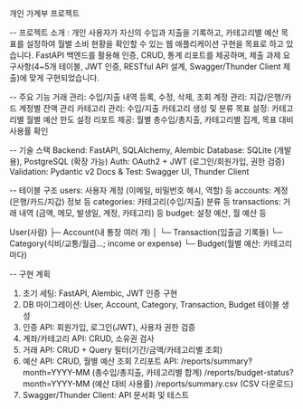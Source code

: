 개인 가계부 프로젝트

-- 프로젝트 소개
: 개인 사용자가 자신의 수입과 지출을 기록하고, 카테고리별 예산 목표를 설정하여 월별 소비 현황을 확인할 수 있는 웹 애플리케이션 구현을 목표로 하고 있습니다.
FastAPI 백엔드를 활용해 인증, CRUD, 통계 리포트를 제공하며, 제출 과제 요구사항(4~5개 테이블, JWT 인증, RESTful API 설계, Swagger/Thunder Client 제출)에 맞게 구현되었습니다.

-- 주요 기능
거래 관리: 수입/지출 내역 등록, 수정, 삭제, 조회
계정 관리: 지갑/은행/카드 계정별 잔액 관리
카테고리 관리: 수입/지출 카테고리 생성 및 분류
목표 설정: 카테고리별 월별 예산 한도 설정
리포트 제공: 월별 총수입/총지출, 카테고리별 집계, 목표 대비 사용률 확인

-- 기술 스택
Backend: FastAPI, SQLAlchemy, Alembic
Database: SQLite (개발용), PostgreSQL (확장 가능)
Auth: OAuth2 + JWT (로그인/회원가입, 권한 검증)
Validation: Pydantic v2
Docs & Test: Swagger UI, Thunder Client

-- 테이블 구조
users: 사용자 계정 (이메일, 비밀번호 해시, 역할) 등
accounts: 계정(은행/카드/지갑) 정보 등
categories: 카테고리(수입/지출) 분류 등
transactions: 거래 내역 (금액, 메모, 발생일, 계정, 카테고리) 등
budget: 설정 예산, 월 예산 등

User(사람)
 ├─ Account(내 통장 여러 개)
 │    └─ Transaction(입출금 기록들)
 └─ Category(식비/교통/월급…; income or expense)
 └─ Budget(월별 예산: 카테고리마다)

-- 구현 계획
1. 초기 세팅: FastAPI, Alembic, JWT 인증 구현
2. DB 마이그레이션: User, Account, Category, Transaction, Budget 테이블 생성
3. 인증 API: 회원가입, 로그인(JWT), 사용자 권한 검증
4. 계좌/카테고리 API: CRUD, 소유권 검사
5. 거래 API: CRUD + Query 필터(기간/금액/카테고리별 조회)
6. 예산 API: CRUD, 월별 예산 조회
7.리포트 API:
  /reports/summary?month=YYYY-MM (총수입/총지출, 카테고리별 합계)
  /reports/budget-status?month=YYYY-MM (예산 대비 사용률)
  /reports/summary.csv (CSV 다운로드)
8. Swagger/Thunder Client: API 문서화 및 테스트

